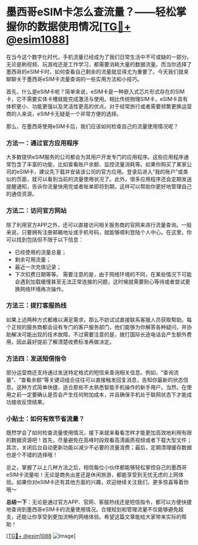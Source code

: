 # 墨西哥eSIM卡怎么查流量？——轻松掌握你的数据使用情况[[TG💪+ @esim1088](https://t.me/s/esim1088)]

在当今这个数字化时代，手机流量已经成为了我们日常生活中不可或缺的一部分。无论是刷视频、玩游戏还是工作学习，都需要消耗大量的数据流量。而当你选择了墨西哥的eSIM卡时，如何查看自己剩余的流量就显得尤为重要了。今天我们就来聊聊关于墨西哥eSIM卡流量查询的一些实用方法和小技巧。

首先，什么是eSIM卡呢？简单来说，eSIM卡是一种嵌入式芯片形式存在的SIM卡，它不需要实体卡槽就能完成激活与使用。相比传统物理SIM卡，eSIM卡具有体积更小、功能更强以及灵活性更高的优点。对于经常旅行或者需要频繁更换运营商的人来说，eSIM卡无疑是一个非常方便的选择。

那么，在墨西哥使用eSIM卡后，我们应该如何检查自己的流量使用情况呢？

### 方法一：通过官方应用程序

大多数提供eSIM服务的公司都会为其用户开发专门的应用程序。这些应用程序通常包含了丰富的功能，比如查看账户余额、监控流量消耗等。如果你购买了某家公司的eSIM卡，建议先下载并安装该公司的官方应用。登录后进入“我的账户”或类似的页面，就可以看到当前的流量使用状况了。此外，很多应用程序还会定期发送提醒通知，告诉你流量快用完或者账单即将到期，这样可以帮助你更好地管理自己的通信资源。

### 方法二：访问官方网站

除了利用官方APP之外，还可以直接访问相关服务商的官网来进行流量查询。一般来说，只要拥有注册邮箱地址或手机号码，就能够顺利登陆个人中心。在这里，你可以找到包括但不限于以下信息：
- 已经使用的流量总量；
- 剩余可用流量；
- 最近一次充值记录；
- 下次扣费日期等等。
需要注意的是，由于网络环境的不同，在某些情况下可能会遇到加载缓慢甚至无法正常连接的问题，这时候就需要耐心等待或者尝试更换网络环境再次操作。

### 方法三：拨打客服热线

如果上述两种方式都难以满足需求，那么不妨试试直接联系客服人员获取帮助。每个正规的服务商都会设有专门的客户服务部门，他们能够为你解答各种疑问，并协助解决可能出现的技术故障。不过需要注意的是，拨打国际长途电话会产生额外费用，因此最好提前了解清楚收费标准再做决定。

### 方法四：发送短信指令

部分运营商还支持通过发送特定格式的短信来查询相关信息。例如，“查询流量”、“查看余额”等关键词组合往往可以直接触发回复消息，告知你最新的状态信息。这种方式简单快捷，适合那些不太熟悉智能手机操作的新手用户。当然，在使用之前一定要确认是否会产生任何附加成本，并且确保手机处于联网状态下才能成功接收反馈结果。

### 小贴士：如何有效节省流量？

既然学会了如何检查流量使用情况，接下来就来看看怎样才能更加高效地利用有限的数据资源吧！首先，尽量避免在高峰时段观看高清画质视频或者下载大型文件；其次，关闭后台自动更新功能以减少不必要的流量浪费；最后，定期清理缓存数据也是个不错的选择哦！

总之，掌握了以上几种方法之后，相信每位小伙伴都能够轻松掌控自己的墨西哥eSIM卡流量啦！无论是商务出差还是休闲旅游，都能享受到无忧无虑的上网体验。如果你对eSIM卡还有其他方面的兴趣，欢迎继续关注我们，更多惊喜等着你哦～

**总结一下**：无论是通过官方APP、官网、客服热线还是短信指令，都可以方便快捷地查询到墨西哥eSIM卡的流量使用情况。合理规划和管理流量不仅能够避免超支，还能让你享受到更加流畅的网络体验。希望这篇文章能给大家带来实际的帮助！

[[TG💪+ @esim1088](https://t.me/s/esim1088) ![Image](https://i.postimg.cc/4NQfJmqS/Snipaste-2025-05-13-00-14-12.png)]